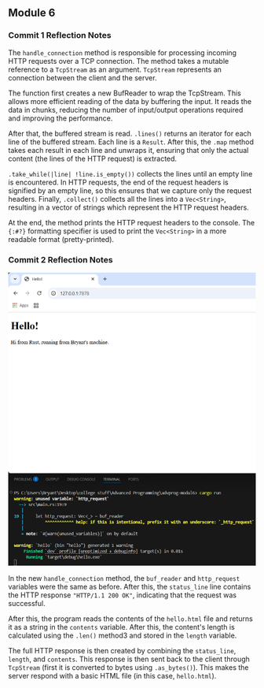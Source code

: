 ## Module 6
### Commit 1 Reflection Notes
The `handle_connection` method is responsible for processing incoming HTTP requests over a TCP connection. The method takes a mutable reference to a `TcpStream` as an argument. `TcpStream` represents an connection between the client and the server.

The function first creates a new BufReader to wrap the TcpStream. This allows more efficient reading of the data by buffering the input. It reads the data in chunks, reducing the number of input/output operations required and improving the performance.

After that, the buffered stream is read. `.lines()` returns an iterator for each line of the buffered stream. Each line is a `Result`. After this, the `.map` method takes each result in each line and unwraps it, ensuring that only the actual content (the lines of the HTTP request) is extracted.

`.take_while(|line| !line.is_empty())` collects the lines until an empty line is encountered. In HTTP requests, the end of the request headers is signified by an empty line, so this ensures that we capture only the request headers. Finally, `.collect()` collects all the lines into a `Vec<String>`, resulting in a vector of strings which represent the HTTP request headers.

At the end, the method prints the HTTP request headers to the console. The `{:#?}` formatting specifier is used to print the `Vec<String>` in a more readable format (pretty-printed).

### Commit 2 Reflection Notes
![Commit 2 screenshot](commit2.png)

In the new `handle_connection` method, the `buf_reader` and `http_request` variables were the same as before. After this, the `status_line` line contains the HTTP response `"HTTP/1.1 200 OK"`, indicating that the request was successful.

After this, the program reads the contents of the `hello.html` file and returns it as a string in the `contents` variable. After this, the content's length is calculated using the `.len()` method3 and stored in the `length` variable.

The full HTTP response is then created by combining the `status_line`, `length`, and `contents`. This response is then sent back to the client through `TcpStream` (first it is converted to bytes using `.as_bytes()`). This makes the server respond with a basic HTML file (in this case, `hello.html`).
